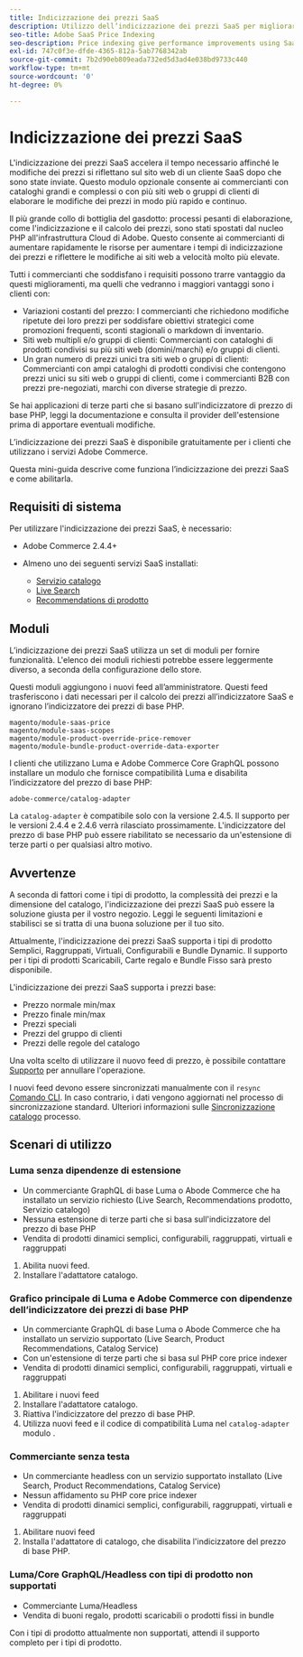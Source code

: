 ```yaml
---
title: Indicizzazione dei prezzi SaaS
description: Utilizzo dell’indicizzazione dei prezzi SaaS per migliorare le prestazioni
seo-title: Adobe SaaS Price Indexing
seo-description: Price indexing give performance improvements using SaaS infrastructure
exl-id: 747c0f3e-dfde-4365-812a-5ab7768342ab
source-git-commit: 7b2d90eb809eada732ed5d3ad4e038bd9733c440
workflow-type: tm+mt
source-wordcount: '0'
ht-degree: 0%

---
```


# Indicizzazione dei prezzi SaaS

L&#39;indicizzazione dei prezzi SaaS accelera il tempo necessario affinché le modifiche dei prezzi si riflettano sul sito web di un cliente SaaS dopo che sono state inviate. Questo modulo opzionale consente ai commercianti con cataloghi grandi e complessi o con più siti web o gruppi di clienti di elaborare le modifiche dei prezzi in modo più rapido e continuo.

Il più grande collo di bottiglia del gasdotto: processi pesanti di elaborazione, come l&#39;indicizzazione e il calcolo dei prezzi, sono stati spostati dal nucleo PHP all&#39;infrastruttura Cloud di Adobe. Questo consente ai commercianti di aumentare rapidamente le risorse per aumentare i tempi di indicizzazione dei prezzi e riflettere le modifiche ai siti web a velocità molto più elevate.

Tutti i commercianti che soddisfano i requisiti possono trarre vantaggio da questi miglioramenti, ma quelli che vedranno i maggiori vantaggi sono i clienti con:

* Variazioni costanti del prezzo: I commercianti che richiedono modifiche ripetute dei loro prezzi per soddisfare obiettivi strategici come promozioni frequenti, sconti stagionali o markdown di inventario.
* Siti web multipli e/o gruppi di clienti: Commercianti con cataloghi di prodotti condivisi su più siti web (domini/marchi) e/o gruppi di clienti.
* Un gran numero di prezzi unici tra siti web o gruppi di clienti: Commercianti con ampi cataloghi di prodotti condivisi che contengono prezzi unici su siti web o gruppi di clienti, come i commercianti B2B con prezzi pre-negoziati, marchi con diverse strategie di prezzo.

Se hai applicazioni di terze parti che si basano sull&#39;indicizzatore di prezzo di base PHP, leggi la documentazione e consulta il provider dell&#39;estensione prima di apportare eventuali modifiche.

L’indicizzazione dei prezzi SaaS è disponibile gratuitamente per i clienti che utilizzano i servizi Adobe Commerce.

Questa mini-guida descrive come funziona l’indicizzazione dei prezzi SaaS e come abilitarla.

## Requisiti di sistema

Per utilizzare l&#39;indicizzazione dei prezzi SaaS, è necessario:

* Adobe Commerce 2.4.4+
* Almeno uno dei seguenti servizi SaaS installati:

   * [Servizio catalogo](../catalog-service/overview.md)
   * [Live Search](../live-search/guide-overview.md)
   * [Recommendations di prodotto](../product-recommendations/guide-overview.md)

## Moduli

L’indicizzazione dei prezzi SaaS utilizza un set di moduli per fornire funzionalità. L&#39;elenco dei moduli richiesti potrebbe essere leggermente diverso, a seconda della configurazione dello store.

Questi moduli aggiungono i nuovi feed all’amministratore. Questi feed trasferiscono i dati necessari per il calcolo dei prezzi all’indicizzatore SaaS e ignorano l’indicizzatore dei prezzi di base PHP.

```
magento/module-saas-price
magento/module-saas-scopes
magento/module-product-override-price-remover
magento/module-bundle-product-override-data-exporter
```

I clienti che utilizzano Luma e Adobe Commerce Core GraphQL possono installare un modulo che fornisce compatibilità Luma e disabilita l’indicizzatore del prezzo di base PHP:

```
adobe-commerce/catalog-adapter
```

La `catalog-adapter` è compatibile solo con la versione 2.4.5. Il supporto per le versioni 2.4.4 e 2.4.6 verrà rilasciato prossimamente.
L&#39;indicizzatore del prezzo di base PHP può essere riabilitato se necessario da un&#39;estensione di terze parti o per qualsiasi altro motivo.

## Avvertenze

A seconda di fattori come i tipi di prodotto, la complessità dei prezzi e la dimensione del catalogo, l&#39;indicizzazione dei prezzi SaaS può essere la soluzione giusta per il vostro negozio. Leggi le seguenti limitazioni e stabilisci se si tratta di una buona soluzione per il tuo sito.

Attualmente, l&#39;indicizzazione dei prezzi SaaS supporta i tipi di prodotto Semplici, Raggruppati, Virtuali, Configurabili e Bundle Dynamic.
Il supporto per i tipi di prodotti Scaricabili, Carte regalo e Bundle Fisso sarà presto disponibile.

L&#39;indicizzazione dei prezzi SaaS supporta i prezzi base:

* Prezzo normale min/max
* Prezzo finale min/max
* Prezzi speciali
* Prezzi del gruppo di clienti
* Prezzi delle regole del catalogo

Una volta scelto di utilizzare il nuovo feed di prezzo, è possibile contattare [Supporto](https://experienceleague.adobe.com/docs/commerce-knowledge-base/kb/help-center-guide/magento-help-center-user-guide.html) per annullare l&#39;operazione.

I nuovi feed devono essere sincronizzati manualmente con il `resync` [Comando CLI](https://experienceleague.adobe.com/docs/commerce-merchant-services/user-guides/data-services/catalog-sync.html#resynccmdline). In caso contrario, i dati vengono aggiornati nel processo di sincronizzazione standard. Ulteriori informazioni sulle [Sincronizzazione catalogo](../landing/catalog-sync.md) processo.

## Scenari di utilizzo

### Luma senza dipendenze di estensione

* Un commerciante GraphQL di base Luma o Abode Commerce che ha installato un servizio richiesto (Live Search, Recommendations prodotto, Servizio catalogo)
* Nessuna estensione di terze parti che si basa sull&#39;indicizzatore del prezzo di base PHP
* Vendita di prodotti dinamici semplici, configurabili, raggruppati, virtuali e raggruppati

1. Abilita nuovi feed.
1. Installare l&#39;adattatore catalogo.

### Grafico principale di Luma e Adobe Commerce con dipendenze dell’indicizzatore dei prezzi di base PHP

* Un commerciante GraphQL di base Luma o Abode Commerce che ha installato un servizio supportato (Live Search, Product Recommendations, Catalog Service)
* Con un&#39;estensione di terze parti che si basa sul PHP core price indexer
* Vendita di prodotti dinamici semplici, configurabili, raggruppati, virtuali e raggruppati

1. Abilitare i nuovi feed
1. Installare l&#39;adattatore catalogo.
1. Riattiva l&#39;indicizzatore del prezzo di base PHP.
1. Utilizza nuovi feed e il codice di compatibilità Luma nel `catalog-adapter` modulo .

### Commerciante senza testa

* Un commerciante headless con un servizio supportato installato (Live Search, Product Recommendations, Catalog Service)
* Nessun affidamento su PHP core price indexer
* Vendita di prodotti dinamici semplici, configurabili, raggruppati, virtuali e raggruppati

1. Abilitare nuovi feed
1. Installa l&#39;adattatore di catalogo, che disabilita l&#39;indicizzatore del prezzo di base PHP.

### Luma/Core GraphQL/Headless con tipi di prodotto non supportati

* Commerciante Luma/Headless
* Vendita di buoni regalo, prodotti scaricabili o prodotti fissi in bundle

Con i tipi di prodotto attualmente non supportati, attendi il supporto completo per i tipi di prodotto.
